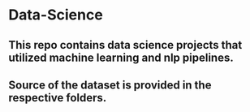 # Data-Science

## This repo contains data science projects that utilized machine learning and nlp pipelines.
## Source of the dataset is provided in the respective folders.
